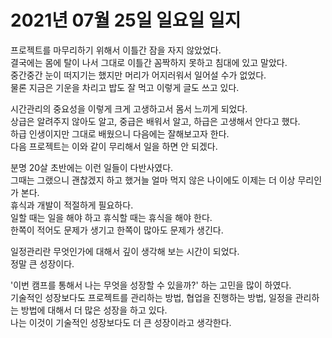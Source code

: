 # 2021년 07월 25일 일요일 일지

프로젝트를 마무리하기 위해서 이틀간 잠을 자지 않았었다.<br />
결국에는 몸에 탈이 나서 그대로 이틀간 꼼짝하지 못하고 침대에 있고 말았다.<br />
중간중간 눈이 떠지기는 했지만 머리가 어지러워서 일어설 수가 없었다.<br />
물론 지금은 기운을 차리고 밥도 잘 먹고 이렇게 글도 쓰고 있다.<br />

시간관리의 중요성을 이렇게 크게 고생하고서 몸서 느끼게 되었다.<br />
상급은 알려주지 않아도 알고, 중급은 배워서 알고, 하급은 고생해서 안다고 했다.<br />
하급 인생이지만 그대로 배웠으니 다음에는 잘해보고자 한다.<br />
다음 프로젝트는 이와 같이 무리해서 일을 하면 안 되겠다.<br />

분명 20살 초반에는 이런 일들이 다반사였다.<br />
그때는 그랬으니 괜찮겠지 하고 했거늘 얼마 먹지 않은 나이에도 이제는 더 이상 무리인가 본다.<br />
휴식과 개발이 적절하게 필요하다.<br />
일할 때는 일을 해야 하고 휴식할 때는 휴식을 해야 한다.<br />
한쪽이 적어도 문제가 생기고 한쪽이 많아도 문제가 생긴다.<br />

일정관리란 무엇인가에 대해서 깊이 생각해 보는 시간이 되었다.<br />
정말 큰 성장이다.<br />

'이번 캠프를 통해서 나는 무엇을 성장할 수 있을까?' 하는 고민을 많이 하였다.<br />
기술적인 성장보다도 프로젝트를 관리하는 방법, 협업을 진행하는 방법, 일정을 관리하는 방법에 대해서 더 많은 성장을 하고 있다.<br />
나는 이것이 기술적인 성장보다도 더 큰 성장이라고 생각한다.